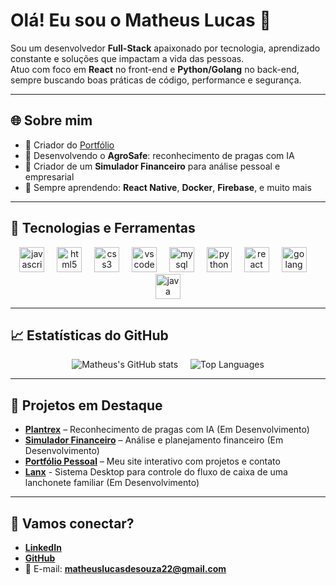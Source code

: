 # Olá! Eu sou o Matheus Lucas 🚀

Sou um desenvolvedor **Full-Stack** apaixonado por tecnologia, aprendizado constante e soluções que impactam a vida das pessoas.  
Atuo com foco em **React** no front-end e **Python/Golang** no back-end, sempre buscando boas práticas de código, performance e segurança.

---

## 🌐 Sobre mim
- 🎨 Criador do [Portfólio](https://matheuscode.com.br)
- 🚀 Desenvolvendo o **AgroSafe**: reconhecimento de pragas com IA
- 💸 Criador de um **Simulador Financeiro** para análise pessoal e empresarial
- 🚪 Sempre aprendendo: **React Native**, **Docker**, **Firebase**, e muito mais

---

## 🚪 Tecnologias e Ferramentas

<div align="center">
  <img src="https://skillicons.dev/icons?i=js" height="40" alt="javascript logo" />
  <img width="12" />
  <img src="https://skillicons.dev/icons?i=html" height="40" alt="html5 logo" />
  <img width="12" />
  <img src="https://skillicons.dev/icons?i=css" height="40" alt="css3 logo" />
  <img width="12" />
  <img src="https://skillicons.dev/icons?i=vscode" height="40" alt="vscode logo" />
  <img width="12" />
  <img src="https://cdn.jsdelivr.net/gh/devicons/devicon/icons/mysql/mysql-original.svg" height="40" alt="mysql logo" />
  <img width="12" />
  <img src="https://cdn.jsdelivr.net/gh/devicons/devicon/icons/python/python-original.svg" height="40" alt="python logo" />
  <img width="12" />
  <img src="https://cdn.jsdelivr.net/gh/devicons/devicon@latest/icons/react/react-original.svg" height="40" alt="react logo" />
  <img width="12" />
  <img src="https://cdn.jsdelivr.net/gh/devicons/devicon@latest/icons/go/go-original.svg" height="40" alt="golang logo" />
  <img width="12" />
  <img src="https://cdn.jsdelivr.net/gh/devicons/devicon@latest/icons/java/java-original.svg" height="40" alt="java logo" />
</div>

---

## 📈 Estatísticas do GitHub

<div align="center">
  <img src="https://github-readme-stats.vercel.app/api?username=MatheusLucas01&show_icons=true&theme=radical" alt="Matheus's GitHub stats" />
  <img width="12" />
  <img src="https://github-readme-stats.vercel.app/api/top-langs/?username=MatheusLucas01&layout=compact&theme=radical" alt="Top Languages" />
</div>

---

## 📖 Projetos em Destaque
- **[Plantrex](https://github.com/MatheusLucas01)** – Reconhecimento de pragas com IA (Em Desenvolvimento)
- **[Simulador Financeiro](https://github.com/MatheusLucas01)** – Análise e planejamento financeiro (Em Desenvolvimento)
- **[Portfólio Pessoal](https://matheuscode.com.br)** – Meu site interativo com projetos e contato
- **[Lanx](https://github.com/MatheusLucas01)** - Sistema Desktop para controle do fluxo de caixa de uma lanchonete familiar (Em Desenvolvimento)

---

## 📢 Vamos conectar?

- [**LinkedIn**](https://linkedin.com/in/matheussouza1s)
- [**GitHub**](https://github.com/MatheusLucas01)
- 📧 E-mail: **matheuslucasdesouza22@gmail.com**

